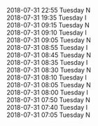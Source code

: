 2018-07-31 22:55 Tuesday  N  
2018-07-31 19:35 Tuesday  I  
2018-07-31 09:15 Tuesday  N  
2018-07-31 09:10 Tuesday  I  
2018-07-31 09:05 Tuesday  N  
2018-07-31 08:55 Tuesday  I  
2018-07-31 08:45 Tuesday  N  
2018-07-31 08:35 Tuesday  I  
2018-07-31 08:30 Tuesday  N  
2018-07-31 08:10 Tuesday  I  
2018-07-31 08:05 Tuesday  N  
2018-07-31 08:00 Tuesday  I  
2018-07-31 07:50 Tuesday  N  
2018-07-31 07:40 Tuesday  I  
2018-07-31 07:05 Tuesday  N  
